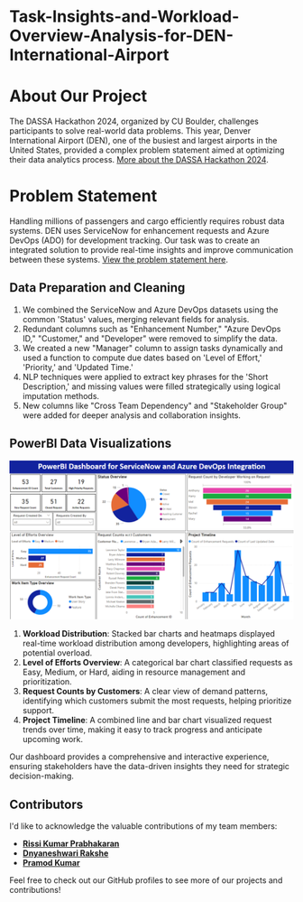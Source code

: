 # Task-Insights-and-Workload-Overview-Analysis-for-DEN-International-Airport

# About Our Project

The DASSA Hackathon 2024, organized by CU Boulder, challenges participants to solve real-world data problems. This year, Denver International Airport (DEN), one of the busiest and largest airports in the United States, provided a complex problem statement aimed at optimizing their data analytics process. [More about the DASSA Hackathon 2024](https://inquisitive-roast-b08.notion.site/DaSSA-Hackathon-2024-134e84f7d0ec80b38e9ecb637d5a4c96).

# Problem Statement
Handling millions of passengers and cargo efficiently requires robust data systems. DEN uses ServiceNow for enhancement requests and Azure DevOps (ADO) for development tracking. Our task was to create an integrated solution to provide real-time insights and improve communication between these systems. [View the problem statement here](https://inquisitive-roast-b08.notion.site/Challenge-1-134e84f7d0ec80e7bfeef0066ea5e643).

## Data Preparation and Cleaning
1. We combined the ServiceNow and Azure DevOps datasets using the common 'Status' values, merging relevant fields for analysis.
2. Redundant columns such as "Enhancement Number," "Azure DevOps ID," "Customer," and "Developer" were removed to simplify the data.
3. We created a new "Manager" column to assign tasks dynamically and used a function to compute due dates based on 'Level of Effort,' 'Priority,' and 'Updated Time.'
4. NLP techniques were applied to extract key phrases for the 'Short Description,' and missing values were filled strategically using logical imputation methods.
5. New columns like "Cross Team Dependency" and "Stakeholder Group" were added for deeper analysis and collaboration insights.

## PowerBI Data Visualizations

![PowerBI Dashboard for ServiceNow and Azure DevOps Integration](https://github.com/HarishNandhan/Task-Insights-and-Workload-Overview-Analysis-for-DEN/blob/main/Solution%20screenshots/Screenshot%202024-11-17%20214951.png)

1. **Workload Distribution**: Stacked bar charts and heatmaps displayed real-time workload distribution among developers, highlighting areas of potential overload.
2. **Level of Efforts Overview**: A categorical bar chart classified requests as Easy, Medium, or Hard, aiding in resource management and prioritization.
3. **Request Counts by Customers**: A clear view of demand patterns, identifying which customers submit the most requests, helping prioritize support.
4. **Project Timeline**: A combined line and bar chart visualized request trends over time, making it easy to track progress and anticipate upcoming work.

Our dashboard provides a comprehensive and interactive experience, ensuring stakeholders have the data-driven insights they need for strategic decision-making.

## Contributors

I'd like to acknowledge the valuable contributions of my team members:

- **[Rissi Kumar Prabhakaran](https://github.com/RISSIKUMARP/RISSIKUMARP)**
- **[Dnyaneshwari Rakshe](https://github.com/dnyaneshwari2502)**
- **[Pramod Kumar](https://github.com/pramodkumar26)**


Feel free to check out our GitHub profiles to see more of our projects and contributions!

